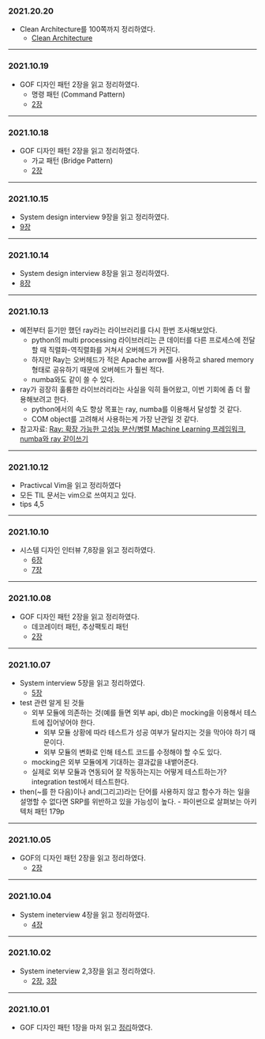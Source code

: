 
### 2021.20.20
- Clean Architecture를 100쪽까지 정리하였다.
  - [Clean Architecture](https://til.muuty.me/topics/clean-architecture/book-cleanarchitecture)

---

### 2021.10.19
- GOF 디자인 패턴 2장을 읽고 정리하였다.
  - 명령 패턴 (Command Pattern)
  - [2장](https://til.muuty.me/topics/gof-design-pattern/2)

---

### 2021.10.18
- GOF 디자인 패턴 2장을 읽고 정리하였다.
  - 가교 패턴 (Bridge Pattern)
  - [2장](https://til.muuty.me/topics/gof-design-pattern/2)


---
### 2021.10.15
- System design interview 9장을 읽고 정리하였다.
- [9장](https://til.muuty.me/topics/system-interviews/9)


---
### 2021.10.14
- System design interview 8장을 읽고 정리하였다.
- [8장](https://til.muuty.me/topics/system-interviews/8)

---
### 2021.10.13
- 예전부터 듣기만 했던 ray라는 라이브러리를 다시 한번 조사해보았다.
    - python의 multi processing 라이브러리는 큰 데이터를 다른 프로세스에 전달할 때 직렬화-역직렬화를 거쳐서 오버헤드가 커진다.
    - 하지만 Ray는 오버헤드가 적은 Apache arrow를 사용하고 shared memory 형태로 공유하기 때문에 오버헤드가 훨씬 적다.
    - numba와도 같이 쓸 수 있다.
- ray가 굉장히 훌륭한 라이브러리라는 사실을 익히 들어왔고, 이번 기회에 좀 더 활용해보려고 한다.
    - python에서의 속도 향상 목표는 ray, numba를 이용해서 달성할 것 같다.
    - COM object를 고려해서 사용하는게 가장 난관일 것 같다.
- 참고자료: [Ray: 확장 가능한 고성능 분산/병렬 Machine Learning 프레임워크](https://riiidtechblog.medium.com/ray-%ED%99%95%EC%9E%A5-%EA%B0%80%EB%8A%A5%ED%95%9C-%EA%B3%A0%EC%84%B1%EB%8A%A5-%EB%B6%84%EC%82%B0-%EB%B3%91%EB%A0%AC-machine-learning-%ED%94%84%EB%A0%88%EC%9E%84%EC%9B%8C%ED%81%AC-f17f9c9cbef3), [numba와 ray 같이쓰기](http://webusers.fis.uniroma3.it/franceschini/notebooks/Parallelism%20with%20Ray%20%28and%20Numba%29.html)
---
### 2021.10.12
- Practivcal Vim을 읽고 정리하였다
- 모든 TIL 문서는 vim으로 쓰여지고 있다.
- tips 4,5

---
### 2021.10.10
- 시스템 디자인 인터뷰 7,8장을 읽고 정리하였다.
    - [6장](https://til.muuty.me/topics/system-interviews/6)
    - [7장](https://til.muuty.me/topics/system-interviews/7)


---
### 2021.10.08
- GOF 디자인 패턴 2장을 읽고 정리하였다.
  - 데코레이터 패턴, 추상팩토리 패턴
  - [2장](https://til.muuty.me/topics/gof-design-pattern/2)
---
### 2021.10.07
- System interview 5장을 읽고 정리하였다.
    - [5장](https://til.muuty.me/topics/system-interviews/5)
- test 관련 알게 된 것들
    - 외부 모듈에 의존하는 것(예를 들면 외부 api, db)은 mocking을 이용해서 테스트에 집어넣어야 한다.
        - 외부 모듈 상황에 따라 테스트가 성공 여부가 달라지는 것을 막아야 하기 때문이다.
        - 외부 모듈의 변화로 인해 테스트 코드를 수정해야 할 수도 있다.
    - mocking은 외부 모듈에게 기대하는 결과값을 내뱉어준다.
    - 실제로 외부 모듈과 연동되어 잘 작동하는지는 어떻게 테스트하는가? integration test에서 테스트한다.
- then(~를 한 다음)이나 and(그리고)라는 단어를 사용하지 않고 함수가 하는 일을 설명할 수 없다면 SRP를 위반하고 있을 가능성이 높다. - 파이썬으로 살펴보는 아키텍처 패턴 179p
___
### 2021.10.05
- GOF의 디자인 패턴 2장을 읽고 정리하였다.
    - [2장](https://til.muuty.me/topics/gof-design-pattern/2)
---
### 2021.10.04
- System ineterview 4장을 읽고 정리하였다.
    - [4장](https://til.muuty.me/topics/system-interviews/4)
---
### 2021.10.02
- System ineterview 2,3장을 읽고 정리하였다.
    - [2장](https://til.muuty.me/topics/system-interviews/2), [3장](https://til.muuty.me/topics/system-interviews/3)

---
### 2021.10.01
- GOF 디자인 패턴 1장을 마저 읽고 [정리](https://til.muuty.me/topics/gof-design-pattern/1)하였다.